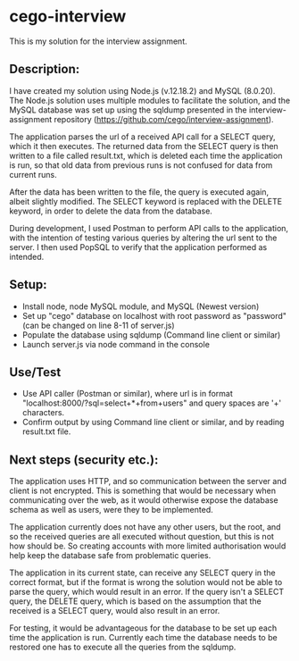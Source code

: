 # cego-interview
This is my solution for the interview assignment.

## Description:
I have created my solution using Node.js (v.12.18.2) and MySQL (8.0.20).
The Node.js solution uses multiple modules to facilitate the solution, and the MySQL database was set up using the sqldump presented in the interview-assignment repository (https://github.com/cego/interview-assignment).

The application parses the url of a received API call for a SELECT query, which it then executes. The returned data from the SELECT query is then written to a file called result.txt, which is deleted each time the application is run, so that old data from previous runs is not confused for data from current runs.

After the data has been written to the file, the query is executed again, albeit slightly modified. The SELECT keyword is replaced with the DELETE keyword, in order to delete the data from the database.

During development, I used Postman to perform API calls to the application, with the intention of testing various queries by altering the url sent to the server. I then used PopSQL to verify that the application performed as intended.

## Setup:
* Install node, node MySQL module, and MySQL (Newest version)
* Set up "cego" database on localhost with root password as "password" (can be changed on line 8-11 of server.js)
* Populate the database using sqldump (Command line client or similar)
* Launch server.js via node command in the console

## Use/Test
* Use API caller (Postman or similar), where url is in format "localhost:8000/?sql=select+*+from+users" and query spaces are '+' characters.
* Confirm output by using Command line client or similar, and by reading result.txt file.

## Next steps (security etc.):
The application uses HTTP, and so communication between the server and client is not encrypted. This is something that would be necessary when communicating over the web, as it would otherwise expose the database schema as well as users, were they to be implemented.

The application currently does not have any other users, but the root, and so the received queries are all executed without question, but this is not how should be. So creating accounts with more limited authorisation would help keep the database safe from problematic queries.

The application in its current state, can receive any SELECT query in the correct format, but if the format is wrong the solution would not be able to parse the query, which would result in an error. If the query isn't a SELECT query, the DELETE query, which is based on the assumption that the received is a SELECT query, would also result in an error.

For testing, it would be advantageous for the database to be set up each time the application is run. Currently each time the database needs to be restored one has to execute all the queries from the sqldump.
